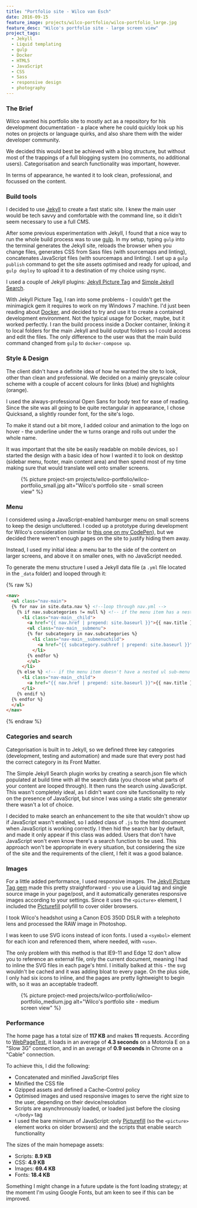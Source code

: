 ```yaml
---
title: "Portfolio site - Wilco van Esch"
date: 2016-09-15
feature_image: projects/wilco-portfolio/wilco-portfolio_large.jpg
feature_desc: "Wilco's portfolio site - large screen view"
project_tags:
  - Jekyll
  - Liquid templating
  - gulp
  - Docker
  - HTML5
  - JavaScript
  - CSS
  - Sass
  - responsive design
  - photography
---
```


### The Brief
Wilco wanted his portfolio site to mostly act as a repository for his development documentation - a place where he could quickly look up his notes on projects or language quirks, and also share them with the wider developer community.

We decided this would best be achieved with a blog structure, but without most of the trappings of a full blogging system (no comments, no additional users). Categorisation and search functionality was important, however.

In terms of appearance, he wanted it to look clean, professional, and focussed on the content.

### Build tools

I decided to use [Jekyll](https://jekyllrb.com) to create a fast static site. I knew the main user would be tech savvy and comfortable with the command line, so it didn't seem necessary to use a full CMS.

After some previous experimentation with Jekyll, I found that a nice way to run the whole build process was to use [gulp](http://gulpjs.com/). In my setup, typing `gulp` into the terminal generates the Jekyll site, reloads the browser when you change files, generates CSS from Sass files (with sourcemaps and linting), concatenates JavaScript files (with sourcemaps and linting). I set up a `gulp publish` command to get the site assets optimised and ready for upload, and `gulp deploy` to upload it to a destination of my choice using rsync.

I used a couple of Jekyll plugins: [Jekyll Picture Tag](https://github.com/robwierzbowski/jekyll-picture-tag) and [Simple Jekyll Search](https://github.com/christian-fei/Simple-Jekyll-Search).

With Jekyll Picture Tag, I ran into some problems - I couldn't get the minimagick gem it requires to work on my Windows 7 machine. I'd just been reading about [Docker](https://www.docker.com/), and decided to try and use it to create a contained development environment. Not the typical usage for Docker, maybe, but it worked perfectly. I ran the build process inside a Docker container, linking it to local folders for the main Jekyll and build output folders so I could access and edit the files. The only difference to the user was that the main build command changed from `gulp` to `docker-compose up`.

### Style & Design
The client didn't have a definite idea of how he wanted the site to look, other than clean and professional. We decided on a mainly greyscale colour scheme with a couple of accent colours for links (blue) and highlights (orange).

I used the always-professional Open Sans for body text for ease of reading. Since the site was all going to be quite rectangular in appearance, I chose Quicksand, a slightly rounder font, for the site's logo.

To make it stand out a bit more, I added colour and animation to the logo on hover - the underline under the w turns orange and rolls out under the whole name.

It was important that the site be easily readable on mobile devices, so I started the design with a basic idea of how I wanted it to look on desktop (sidebar menu, footer, main content area) and then spend most of my time making sure that would translate well onto smaller screens.

<figure class="project__img project__img--sm">
  {% picture project-sm projects/wilco-portfolio/wilco-portfolio_small.jpg alt="Wilco's portfolio site - small screen view" %}
</figure>

### Menu
I considered using a JavaScript-enabled hamburger menu on small screens to keep the design uncluttered. I coded up a prototype during development for Wilco's consideration (similar to [this one on my CodePen](http://codepen.io/escherina/pen/pyxYqz)), but we decided there weren't enough pages on the site to justify hiding them away.

Instead, I used my initial idea: a menu bar to the side of the content on larger screens, and above it on smaller ones, with no JavaScript needed.

To generate the menu structure I used a Jekyll data file (a `.yml` file located in the `_data` folder) and looped through it:

{% raw %}
``` html
<nav>
  <ul class="nav-main">
  {% for nav in site.data.nav %} <!--loop through nav.yml -->
    {% if nav.subcategories != null %} <!-- if the menu item has a nested ul sub-menu -->
      <li class="nav-main__child">
        <a href="{{ nav.href | prepend: site.baseurl }}">{{ nav.title }}</a>
        <ul class="nav-main__submenu">
        {% for subcategory in nav.subcategories %}
          <li class="nav-main__submenuchild">
            <a href="{{ subcategory.subhref | prepend: site.baseurl }}">{{ subcategory.subtitle }}</a>
          </li>
        {% endfor %}
        </ul>
      </li>
    {% else %} <!-- if the menu item doesn't have a nested ul sub-menu -->
      <li class="nav-main__child">
        <a href="{{ nav.href | prepend: site.baseurl }}">{{ nav.title }}</a>
      </li>
    {% endif %}
  {% endfor %}
  </ul>
</nav>
```
{% endraw %}

### Categories and search

Categorisation is built in to Jekyll, so we defined three key categories (development, testing and automation) and made sure that every post had the correct category in its Front Matter.

The Simple Jekyll Search plugin works by creating a search.json file which populated at build time with all the search data (you choose what parts of your content are looped through). It then runs the search using JavaScript. This wasn't completely ideal, as I didn't want core site functionality to rely on the presence of JavaScript, but since I was using a static site generator there wasn't a lot of choice.

I decided to make search an enhancement to the site that wouldn't show up if JavaScript wasn't enabled, so I added class of `.js` to the html document when JavaScript is working correctly. I then hid the search bar by default, and made it only appear if this class was added. Users that don't have JavaScript won't even know there's a search function to be used. This approach won't be appropriate in every situation, but considering the size of the site and the requirements of the client, I felt it was a good balance.

### Images

For a little added performance, I used responsive images. The [Jekyll Picture Tag gem](https://github.com/robwierzbowski/jekyll-picture-tag) made this pretty straightforward - you use a Liquid tag and single source image in your page/post, and it automatically generates responsive images according to your settings. Since it uses the `<picture>` element, I included the [Picturefill](https://github.com/scottjehl/picturefill) polyfill to cover older browsers.

I took Wilco's headshot using a Canon EOS 350D DSLR with a telephoto lens and processed the RAW image in Photoshop.

I was keen to use SVG icons instead of icon fonts. I used a `<symbol>` element for each icon and referenced them, where needed, with `<use>`.

The only problem with this method is that IE9-11 and Edge 12 don't allow you to reference an external file, only the current document, meaning I had to inline the SVG files in each page's html. I initially balked at this - the svg wouldn't be cached and it was adding bloat to every page. On the plus side, I only had six icons to inline, and the pages are pretty lightweight to begin with, so it was an acceptable tradeoff.

<figure class="project__img project__img--med">
  {% picture project-med projects/wilco-portfolio/wilco-portfolio_medium.jpg alt="Wilco's portfolio site - medium screen view" %}
</figure>

### Performance

The home page has a total size of **117 KB** and makes **11** requests. According to [WebPageTest](https://www.webpagetest.org/), it loads in an average of **4.3 seconds** on a Motorola E on a "Slow 3G" connection, and in an average of **0.9 seconds** in Chrome on a "Cable" connection.

To achieve this, I did the following:

- Concatenated and minified JavaScript files
- Minified the CSS file
- Gzipped assets and defined a Cache-Control policy
- Optimised images and used responsive images to serve the right size to the user, depending on their device/resolution
- Scripts are asynchronously loaded, or loaded just before the closing `</body>` tag
- I used the bare minimum of JavaScript: only [Picturefill](http://scottjehl.github.io/picturefill/) (so the `<picture>` element works on older browsers) and the scripts that enable search functionality

The sizes of the main homepage assets:

- Scripts: **8.9 KB**
- CSS: **4.9 KB**
- Images: **69.4 KB**
- Fonts: **18.4 KB**

Something I might change in a future update is the font loading strategy; at the moment I'm using Google Fonts, but am keen to see if this can be improved.